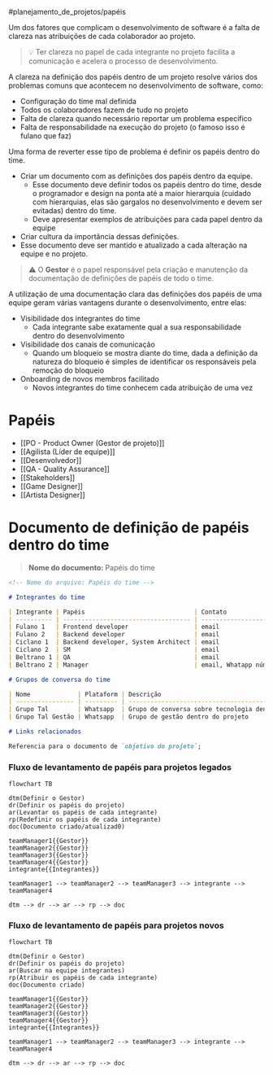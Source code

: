 #planejamento_de_projetos/papéis

Um dos fatores que complicam o desenvolvimento de software é a falta de clareza nas atribuições de cada colaborador ao projeto. 

> 💡 Ter clareza no papel de cada integrante no projeto facilita a comunicação e acelera o processo de desenvolvimento.

A clareza na definição dos papéis dentro de um projeto resolve vários dos problemas comuns que acontecem no desenvolvimento de software, como:

- Configuração do time mal definida
- Todos os colaboradores fazem de tudo no projeto
- Falta de clareza quando necessário reportar um problema específico
- Falta de responsabilidade na execução do projeto (o famoso isso é fulano que faz)

Uma forma de reverter esse tipo de problema é definir os papéis dentro do time.

- Criar um documento com as definições dos papéis dentro da equipe.
  - Esse documento deve definir todos os papéis dentro do time, desde o programador e design na ponta até a maior hierarquia (cuidado com hierarquias, elas são gargalos no desenvolvimento e devem ser evitadas) dentro do time.
  - Deve apresentar exemplos de atribuições para cada papel dentro da equipe
- Criar cultura da importância dessas definições.
- Esse documento deve ser mantido e atualizado a cada alteração na equipe e no projeto.

> ⚠️ O **Gestor** é o papel responsável pela criação e manutenção da documentação de definições de papéis de todo o time.

A utilização de uma documentação clara das definições dos papéis de uma equipe geram várias vantagens durante o desenvolvimento, entre elas:

- Visibilidade dos integrantes do time
	- Cada integrante sabe exatamente qual a sua responsabilidade dentro do desenvolvimento
- Visibilidade dos canais de comunicação
	- Quando um bloqueio se mostra diante do time, dada a definição da natureza do bloqueio é simples de identificar os responsáveis pela remoção do bloqueio
- Onboarding de novos membros facilitado
	- Novos integrantes do time conhecem cada atribuição de uma vez

# Papéis

- [[PO - Product Owner (Gestor de projeto)]]
- [[Agilista (Líder de equipe)]]
- [[Desenvolvedor]]
- [[QA - Quality Assurance]]
- [[Stakeholders]]
- [[Game Designer]]
- [[Artista Designer]]

# Documento de definição de papéis dentro do time

> **Nome do documento:** Papéis do time

```md
<!-- Nome do arquivo: Papéis do time -->

# Integrantes do time

| Integrante | Papéis                              | Contato               |
| ---------- | ----------------------------------- | --------------------- |
| Fulano 1   | Frontend developer                  | email                 |
| Fulano 2   | Backend developer                   | email                 |
| Ciclano 1  | Backend developer, System Architect | email                 |
| Ciclano 2  | SM                                  | email                 |
| Beltrano 1 | QA                                  | email                 |
| Beltrano 2 | Manager                             | email, Whatapp número |

# Grupos de conversa do time

| Nome             | Plataform | Descrição                                            |
| ---------------- | --------- | ---------------------------------------------------- |
| Grupo Tal        | Whatsapp  | Grupo de conversa sobre tecnologia dentro do projeto |
| Grupo Tal Gestão | Whatsapp  | Grupo de gestão dentro do projeto                    |

# Links relacionados

Referencia para o documento de `objetivo do projeto`;

```

### Fluxo de levantamento de papéis para projetos legados

```mermaid
flowchart TB

dtm(Definir o Gestor)
dr(Definir os papéis do projeto)
ar(Levantar os papéis de cada integrante)
rp(Redefinir os papéis de cada integrante)
doc(Documento criado/atualizad0)

teamManager1{{Gestor}}
teamManager2{{Gestor}}
teamManager3{{Gestor}}
teamManager4{{Gestor}}
integrante{{Integrantes}}

teamManager1 --> teamManager2 --> teamManager3 --> integrante --> teamManager4

dtm --> dr --> ar --> rp --> doc
```

### Fluxo de levantamento de papéis para projetos novos

```mermaid
flowchart TB

dtm(Definir o Gestor)
dr(Definir os papéis do projeto)
ar(Buscar na equipe integrantes)
rp(Atribuir os papéis de cada integrante)
doc(Documento criado)

teamManager1{{Gestor}}
teamManager2{{Gestor}}
teamManager3{{Gestor}}
teamManager4{{Gestor}}
integrante{{Integrantes}}

teamManager1 --> teamManager2 --> teamManager3 --> integrante --> teamManager4

dtm --> dr --> ar --> rp --> doc
```
